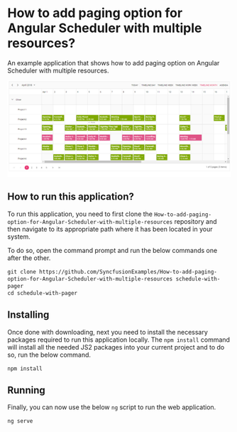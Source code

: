 # How to add paging option for Angular Scheduler with multiple resources?
An example application that shows how to add paging option on Angular Scheduler with multiple resources.

![Scheduler with Pager option at bottom](scheduler-with-pager-at-bottom.PNG)

## How to run this application?

To run this application, you need to first clone the `How-to-add-paging-option-for-Angular-Scheduler-with-multiple-resources` repository and then navigate to its appropriate path where it has been located in your system.

To do so, open the command prompt and run the below commands one after the other.

```
git clone https://github.com/SyncfusionExamples/How-to-add-paging-option-for-Angular-Scheduler-with-multiple-resources schedule-with-pager
cd schedule-with-pager
```

## Installing

Once done with downloading, next you need to install the necessary packages required to run this application locally. The `npm install` command will install all the needed JS2 packages into your current project and to do so, run the below command.

```
npm install
```

## Running

Finally, you can now use the below `ng` script to run the web application.

```
ng serve
```